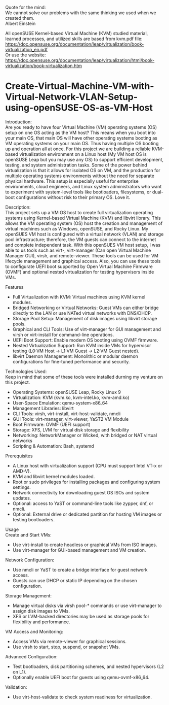 Quote for the mind:  
We cannot solve our problems with the same thinking we used when we created them.  
Albert Einstein

All openSUSE Kernel-based Virtual Machine (KVM) studied material, learned processes, and utilized skills are based from kvm.pdf file:   
https://doc.opensuse.org/documentation/leap/virtualization/book-virtualization_en.pdf   
Or use the website:   
https://doc.opensuse.org/documentation/leap/virtualization/html/book-virtualization/book-virtualization.htm    

# Create-Virtual-Machine-VM-with-Virtual-Network-VLAN-Setup-using-openSUSE-OS-as-VM-Host

Introduction:  
Are you ready to have four Virtual Machine (VM) operating systems (OS) setup on one OS acting as the VM host? This means when you boot into your main OS, that main OS will have other operating systems booting as VM operating systems on your main OS. Thus having multiple OS booting up and operation all at once. For this project we are building a reliable KVM-based virtualization environment on a Linux host (My VM host OS is openSUSE Leap but you may use any OS) to support efficient development, testing, and system administration tasks. Some of the power behind virtualization is that it allows for isolated OS on VM, and the production for multiple operating systems environments without the need for separate physical hardware. This setup is especially useful for enterprise environments, cloud engineers, and Linux system administrators who want to experiment with system-level tools like bootloaders, filesystems, or dual-boot configurations without risk to their primary OS. Love it.


Description:  
This project sets up a VM OS host to create full virtualization operating systems using Kernel-based Virtual Machine (KVM) and libvirt library. This allows the VM operating system (OS) host the creation and management of virtual machines such as Windows, openSUSE, and Rocky Linux. My openSUES VM host is configured with a virtual network (VLAN) and storage pool infrastructure; therefore, the VM guests can connect to the internet and complete independent task. With this openSUES VM host setup, I was able to us tools such as virt-<subcommand>, virt-manager (Can open Virtual Machine Manager GUI), virsh, and remote-viewer. These tools can be used for VM lifecycle management and graphical access. Also, you can use these tools to configurate UEFI boot supported by Open Virtual Machine Firmware (OVMF) and optional nested virtualization for testing hypervisors inside VMs.

Features  
- Full Virtualization with KVM: Virtual machines using KVM kernel modules.
- Bridged Networking or Virtual Networks: Guest VMs can either bridge directly to the LAN or use NATed virtual networks with DNS/DHCP.
- Storage Pool Setup: Management of disk images using libvirt storage pools.
- Graphical and CLI Tools: Use of virt-manager for GUI management and virsh or virt-install for command-line operations.
- UEFI Boot Support: Enable modern OS booting using OVMF firmware.
- Nested Virtualization Support: Run KVM inside VMs for hypervisor testing (L0:VM Host → L1:VM Guest → L2:VM Guest nested).
- libvirt Daemon Management: Monolithic or modular daemon configurations for fine-tuned performance and security.

Technologies Used:  
Keep in mind that some of these tools were installed durning my venture on this project.
- Operating Systems: openSUSE Leap, Rocky Linux 9
- Virtualization: KVM (kvm.ko, kvm-intel.ko, kvm-amd.ko)
- User-Space Emulation: qemu-system-x86_64
- Management Libraries: libvirt
- CLI Tools: virsh, virt-install, virt-host-validate, nmcli
- GUI Tools: virt-manager, virt-viewer, YaST2 VM Module
- Boot Firmware: OVMF (UEFI support)
- Storage: XFS, LVM for virtual disk storage and flexibility
- Networking: NetworkManager or Wicked, with bridged or NAT virtual networks
- Scripting & Automation: Bash, systemd

Prerequisites
- A Linux host with virtualization support (CPU must support Intel VT-x or AMD-V).
- KVM and libvirt kernel modules loaded.
- Root or sudo privileges for installing packages and configuring system settings.
- Network connectivity for downloading guest OS ISOs and system updates.
- Optional: access to YaST or command-line tools like zypper, dnf, or nmcli. 
- Optional: External drive or dedicated partition for hosting VM images or testing bootloaders.

Usage   
Create and Start VMs:
- Use virt-install to create headless or graphical VMs from ISO images.
- Use virt-manager for GUI-based management and VM creation.   

Network Configuration:
- Use nmcli or YaST to create a bridge interface for guest network access.
- Guests can use DHCP or static IP depending on the chosen configuration.    

Storage Management:
- Manage virtual disks via virsh pool-* commands or use virt-manager to assign disk images to VMs.
- XFS or LVM-backed directories may be used as storage pools for flexibility and performance.    

VM Access and Monitoring:
- Access VMs via remote-viewer for graphical sessions.
- Use virsh to start, stop, suspend, or snapshot VMs.          

Advanced Configuration:
- Test bootloaders, disk partitioning schemes, and nested hypervisors (L2 on L1).
- Optionally enable UEFI boot for guests using qemu-ovmf-x86_64.    

Validation:
- Use virt-host-validate to check system readiness for virtualization.

 

